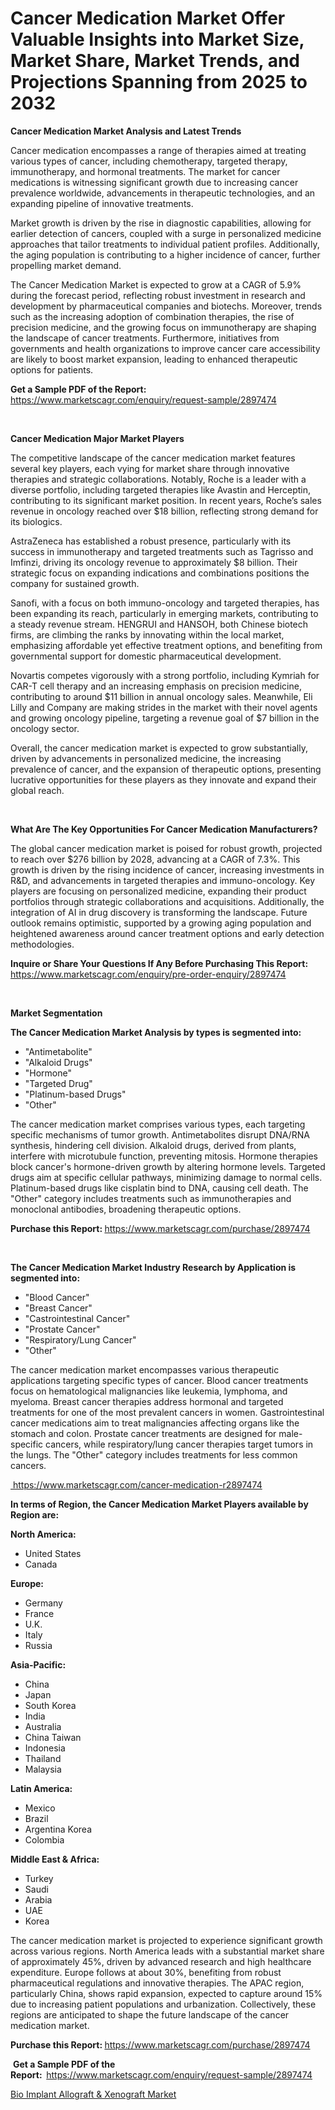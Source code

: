 <p><h1>Cancer Medication Market Offer Valuable Insights into Market Size, Market Share, Market Trends, and Projections Spanning from 2025 to 2032</h1></p><p><strong>Cancer Medication Market Analysis and Latest Trends</strong></p>
<p><p>Cancer medication encompasses a range of therapies aimed at treating various types of cancer, including chemotherapy, targeted therapy, immunotherapy, and hormonal treatments. The market for cancer medications is witnessing significant growth due to increasing cancer prevalence worldwide, advancements in therapeutic technologies, and an expanding pipeline of innovative treatments. </p><p>Market growth is driven by the rise in diagnostic capabilities, allowing for earlier detection of cancers, coupled with a surge in personalized medicine approaches that tailor treatments to individual patient profiles. Additionally, the aging population is contributing to a higher incidence of cancer, further propelling market demand. </p><p>The Cancer Medication Market is expected to grow at a CAGR of 5.9% during the forecast period, reflecting robust investment in research and development by pharmaceutical companies and biotechs. Moreover, trends such as the increasing adoption of combination therapies, the rise of precision medicine, and the growing focus on immunotherapy are shaping the landscape of cancer treatments. Furthermore, initiatives from governments and health organizations to improve cancer care accessibility are likely to boost market expansion, leading to enhanced therapeutic options for patients.</p></p>
<p><strong>Get a Sample PDF of the Report:&nbsp;</strong> <a href="https://www.marketscagr.com/enquiry/request-sample/2897474?utm_campaign=2110&utm_medium=2&utm_source=Github&utm_content=ia&utm_term=15032025&utm_id=cancer-medication">https://www.marketscagr.com/enquiry/request-sample/2897474</a></p>
<p>&nbsp;</p>
<p><strong>Cancer Medication Major Market Players</strong></p>
<p><p>The competitive landscape of the cancer medication market features several key players, each vying for market share through innovative therapies and strategic collaborations. Notably, Roche is a leader with a diverse portfolio, including targeted therapies like Avastin and Herceptin, contributing to its significant market position. In recent years, Roche’s sales revenue in oncology reached over $18 billion, reflecting strong demand for its biologics.</p><p>AstraZeneca has established a robust presence, particularly with its success in immunotherapy and targeted treatments such as Tagrisso and Imfinzi, driving its oncology revenue to approximately $8 billion. Their strategic focus on expanding indications and combinations positions the company for sustained growth.</p><p>Sanofi, with a focus on both immuno-oncology and targeted therapies, has been expanding its reach, particularly in emerging markets, contributing to a steady revenue stream. HENGRUI and HANSOH, both Chinese biotech firms, are climbing the ranks by innovating within the local market, emphasizing affordable yet effective treatment options, and benefiting from governmental support for domestic pharmaceutical development.</p><p>Novartis competes vigorously with a strong portfolio, including Kymriah for CAR-T cell therapy and an increasing emphasis on precision medicine, contributing to around $11 billion in annual oncology sales. Meanwhile, Eli Lilly and Company are making strides in the market with their novel agents and growing oncology pipeline, targeting a revenue goal of $7 billion in the oncology sector.</p><p>Overall, the cancer medication market is expected to grow substantially, driven by advancements in personalized medicine, the increasing prevalence of cancer, and the expansion of therapeutic options, presenting lucrative opportunities for these players as they innovate and expand their global reach.</p></p>
<p>&nbsp;</p>
<p><strong>What Are The Key Opportunities For Cancer Medication Manufacturers?</strong></p>
<p><p>The global cancer medication market is poised for robust growth, projected to reach over $276 billion by 2028, advancing at a CAGR of 7.3%. This growth is driven by the rising incidence of cancer, increasing investments in R&D, and advancements in targeted therapies and immuno-oncology. Key players are focusing on personalized medicine, expanding their product portfolios through strategic collaborations and acquisitions. Additionally, the integration of AI in drug discovery is transforming the landscape. Future outlook remains optimistic, supported by a growing aging population and heightened awareness around cancer treatment options and early detection methodologies.</p></p>
<p><strong>Inquire or Share Your Questions If Any Before Purchasing This Report:</strong> <a href="https://www.marketscagr.com/enquiry/pre-order-enquiry/2897474?utm_campaign=2110&utm_medium=2&utm_source=Github&utm_content=ia&utm_term=15032025&utm_id=cancer-medication">https://www.marketscagr.com/enquiry/pre-order-enquiry/2897474</a></p>
<p>&nbsp;</p>
<p><strong>Market Segmentation</strong></p>
<p><strong>The Cancer Medication Market Analysis by types is segmented into:</strong></p>
<p><ul><li>"Antimetabolite"</li><li>"Alkaloid Drugs"</li><li>"Hormone"</li><li>"Targeted Drug"</li><li>"Platinum-based Drugs"</li><li>"Other"</li></ul></p>
<p><p>The cancer medication market comprises various types, each targeting specific mechanisms of tumor growth. Antimetabolites disrupt DNA/RNA synthesis, hindering cell division. Alkaloid drugs, derived from plants, interfere with microtubule function, preventing mitosis. Hormone therapies block cancer's hormone-driven growth by altering hormone levels. Targeted drugs aim at specific cellular pathways, minimizing damage to normal cells. Platinum-based drugs like cisplatin bind to DNA, causing cell death. The "Other" category includes treatments such as immunotherapies and monoclonal antibodies, broadening therapeutic options.</p></p>
<p><strong>Purchase this Report:&nbsp;</strong><a href="https://www.marketscagr.com/purchase/2897474?utm_campaign=2110&utm_medium=2&utm_source=Github&utm_content=ia&utm_term=15032025&utm_id=cancer-medication">https://www.marketscagr.com/purchase/2897474</a></p>
<p>&nbsp;</p>
<p><strong>The Cancer Medication Market Industry Research by Application is segmented into:</strong></p>
<p><ul><li>"Blood Cancer"</li><li>"Breast Cancer"</li><li>"Castrointestinal Cancer"</li><li>"Prostate Cancer"</li><li>"Respiratory/Lung Cancer"</li><li>"Other"</li></ul></p>
<p><p>The cancer medication market encompasses various therapeutic applications targeting specific types of cancer. Blood cancer treatments focus on hematological malignancies like leukemia, lymphoma, and myeloma. Breast cancer therapies address hormonal and targeted treatments for one of the most prevalent cancers in women. Gastrointestinal cancer medications aim to treat malignancies affecting organs like the stomach and colon. Prostate cancer treatments are designed for male-specific cancers, while respiratory/lung cancer therapies target tumors in the lungs. The "Other" category includes treatments for less common cancers.</p></p>
<p><a href="https://www.marketscagr.com/cancer-medication-r2897474?utm_campaign=2110&utm_medium=2&utm_source=Github&utm_content=ia&utm_term=15032025&utm_id=cancer-medication">&nbsp;https://www.marketscagr.com/cancer-medication-r2897474</a></p>
<p><strong>In terms of Region, the Cancer Medication Market Players available by Region are:</strong></p>
<p>
    <p> <strong> North America: </strong>
        <ul>
            <li>United States</li>
            <li>Canada</li>
        </ul>
        </p> 
    <p> <strong> Europe: </strong>
        <ul>
            <li>Germany</li>
            <li>France</li>
            <li>U.K.</li>
            <li>Italy</li>
            <li>Russia</li>
        </ul>
        </p> 
    <p> <strong> Asia-Pacific: </strong>
        <ul>
            <li>China</li>
            <li>Japan</li>
            <li>South Korea</li>
            <li>India</li>
            <li>Australia</li>
            <li>China Taiwan</li>
            <li>Indonesia</li>
            <li>Thailand</li>
            <li>Malaysia</li>
        </ul>
        </p> 
    <p> <strong> Latin America: </strong>
        <ul>
            <li>Mexico</li>
            <li>Brazil</li>
            <li>Argentina Korea</li>
            <li>Colombia</li>
        </ul>
        </p> 
    <p> <strong> Middle East & Africa: </strong>
        <ul>
            <li>Turkey</li>
            <li>Saudi</li>
            <li>Arabia</li>
            <li>UAE</li>
            <li>Korea</li>
        </ul>
    </p>
    </p>
<p><p>The cancer medication market is projected to experience significant growth across various regions. North America leads with a substantial market share of approximately 45%, driven by advanced research and high healthcare expenditure. Europe follows at about 30%, benefiting from robust pharmaceutical regulations and innovative therapies. The APAC region, particularly China, shows rapid expansion, expected to capture around 15% due to increasing patient populations and urbanization. Collectively, these regions are anticipated to shape the future landscape of the cancer medication market.</p></p>
<p><strong>Purchase this Report: </strong><a href="https://www.marketscagr.com/purchase/2897474?utm_campaign=2110&utm_medium=2&utm_source=Github&utm_content=ia&utm_term=15032025&utm_id=cancer-medication">https://www.marketscagr.com/purchase/2897474</a></p>
<p>&nbsp;<strong>Get a Sample PDF of the Report:&nbsp;&nbsp;</strong><a href="https://www.marketscagr.com/enquiry/request-sample/2897474?utm_campaign=2110&utm_medium=2&utm_source=Github&utm_content=ia&utm_term=15032025&utm_id=cancer-medication">https://www.marketscagr.com/enquiry/request-sample/2897474</a></p>
<p><strong></strong></p>
<p><p><a href="https://github.com/JakirUddin651/Market-Research-Report-List-2/blob/main/bio-implant-allograft-xenograft-market.md?utm_campaign=2110&utm_medium=2&utm_source=Github&utm_content=ia&utm_term=15032025&utm_id=cancer-medication">Bio Implant Allograft & Xenograft Market</a></p></p>